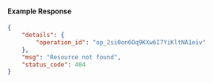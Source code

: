 <!-- Code generated for API Clients. DO NOT EDIT. -->

#### Example Response

```json
{
	"details": {
		"operation_id": "op_2si0on6Oq9KXw6I7YiKltNA1eiv"
	},
	"msg": "Resource not found",
	"status_code": 404
}
```

